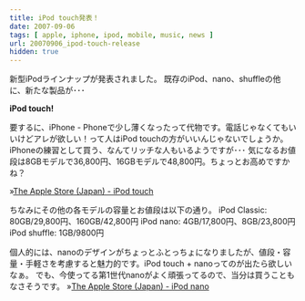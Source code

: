 ```yaml
---
title: iPod touch発表！
date: 2007-09-06
tags: [ apple, iphone, ipod, mobile, music, news ]
url: 20070906_ipod-touch-release
hidden: true
---
```

新型iPodラインナップが発表されました。
既存のiPod、nano、shuffleの他に、新たな製品が･･･

<strong>iPod touch!</strong>

要するに、iPhone - Phoneで少し薄くなったって代物です。電話じゃなくてもいいけどアレが欲しい！って人はiPod touchの方がいいんじゃないでしょうか。
iPhoneの練習として買う、なんてリッチな人もいるようですが･･･
気になるお値段は8GBモデルで36,800円、16GBモデルで48,800円。ちょっとお高めですかね？

&raquo;<a href="http://store.apple.com/0120-APPLE-1/WebObjects/japanstore?node=home/ipod/ipod_touch">The Apple Store (Japan) - iPod touch</a>

ちなみにその他の各モデルの容量とお値段は以下の通り。
iPod Classic: 80GB/29,800円、160GB/42,800円
iPod nano: 4GB/17,800円、8GB/23,800円
iPod shuffle: 1GB/9800円

個人的には、nanoのデザインがちょっとふとっちょになりましたが、値段・容量・手軽さを考慮すると魅力的です。iPod touch + nanoってのが出たら欲しいなぁ。
でも、今使ってる第1世代nanoがよく頑張ってるので、当分は買うこともなさそうです。
&raquo;<a href="http://store.apple.com/0120-APPLE-1/WebObjects/japanstore.woa/wa/RSLID?nnmm=browse&mco=A9233D4&node=home/ipod/ipod_nano">The Apple Store (Japan) - iPod nano</a>
